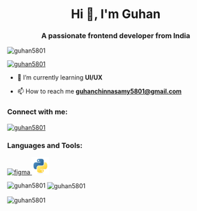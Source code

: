 <h1 align="center">Hi 👋, I'm Guhan</h1>
<h3 align="center">A passionate frontend developer from India</h3>

<p align="left"> <img src="https://komarev.com/ghpvc/?username=guhan5801&label=Profile%20views&color=0e75b6&style=flat" alt="guhan5801" /> </p>

<p align="left"> <a href="https://github.com/ryo-ma/github-profile-trophy"><img src="https://github-profile-trophy.vercel.app/?username=guhan5801" alt="guhan5801" /></a> </p>

- 🌱 I’m currently learning **UI/UX**

- 📫 How to reach me **guhanchinnasamy5801@gmail.com**

<h3 align="left">Connect with me:</h3>
<p align="left">
<a href="https://linkedin.com/in/guhan5801" target="blank"><img align="center" src="https://raw.githubusercontent.com/rahuldkjain/github-profile-readme-generator/master/src/images/icons/Social/linked-in-alt.svg" alt="guhan5801" height="30" width="40" /></a>
</p>

<h3 align="left">Languages and Tools:</h3>
<p align="left"> <a href="https://www.figma.com/" target="_blank" rel="noreferrer"> <img src="https://www.vectorlogo.zone/logos/figma/figma-icon.svg" alt="figma" width="40" height="40"/> </a> <a href="https://www.python.org" target="_blank" rel="noreferrer"> <img src="https://raw.githubusercontent.com/devicons/devicon/master/icons/python/python-original.svg" alt="python" width="40" height="40"/> </a> </p>

<p><img align="left" src="https://github-readme-stats.vercel.app/api/top-langs?username=guhan5801&show_icons=true&locale=en&layout=compact" alt="guhan5801" /></p>

<p>&nbsp;<img align="center" src="https://github-readme-stats.vercel.app/api?username=guhan5801&show_icons=true&locale=en" alt="guhan5801" /></p>

<p><img align="center" src="https://github-readme-streak-stats.herokuapp.com/?user=guhan5801&" alt="guhan5801" /></p>

